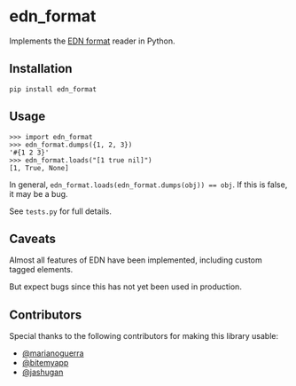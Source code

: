 # edn_format #

Implements the [EDN format](https://github.com/edn-format/edn) reader in
Python.

## Installation ##

    pip install edn_format

## Usage ##

    >>> import edn_format
    >>> edn_format.dumps({1, 2, 3})
    '#{1 2 3}'
    >>> edn_format.loads("[1 true nil]")
    [1, True, None]


In general, `edn_format.loads(edn_format.dumps(obj)) == obj`. If this is
false, it may be a bug.

See `tests.py` for full details.

## Caveats ##

Almost all features of EDN have been implemented, including custom
tagged elements.

But expect bugs since this has not yet been used in production.

## Contributors ##

Special thanks to the following contributors for making this library
usable:

- [@marianoguerra](https://github.com/marianoguerra)
- [@bitemyapp](https://github.com/bitemyapp)
- [@jashugan](https://github.com/jashugan)
